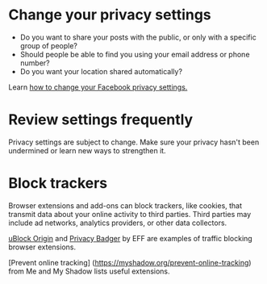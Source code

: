 [Title]: # (Defend Your Privacy)
[Order]: # (3)

# Change your privacy settings

*   Do you want to share your posts with the public, or only with a specific group of people?
*   Should people be able to find you using your email address or phone number?
*   Do you want your location shared automatically?

Learn [how to change your Facebook privacy settings.](umbrella://lesson/facebook)

# Review settings frequently

Privacy settings are subject to change. Make sure your privacy hasn't been undermined or learn new ways to strengthen it.

# Block trackers

Browser extensions and add-ons can block trackers, like cookies, that transmit data about your online activity to third parties. Third parties may include ad networks, analytics providers, or other data collectors. 

[uBlock Origin](https://github.com/gorhill/uBlock) and [Privacy Badger](https://www.eff.org/privacybadger) by EFF are examples of traffic blocking browser extensions.  

[Prevent online tracking] (https://myshadow.org/prevent-online-tracking) from Me and My Shadow lists useful extensions.
